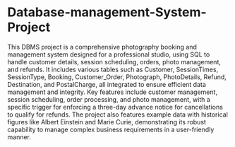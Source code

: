 # Database-management-System-Project
This DBMS project is a comprehensive photography booking and management system designed for a professional studio, using SQL to handle customer details, session scheduling, orders, photo management, and refunds. It includes various tables such as Customer, SessionTimes, SessionType, Booking, Customer_Order, Photograph, PhotoDetails, Refund, Destination, and PostalCharge, all integrated to ensure efficient data management and integrity. Key features include customer management, session scheduling, order processing, and photo management, with a specific trigger for enforcing a three-day advance notice for cancellations to qualify for refunds. The project also features example data with historical figures like Albert Einstein and Marie Curie, demonstrating its robust capability to manage complex business requirements in a user-friendly manner.


